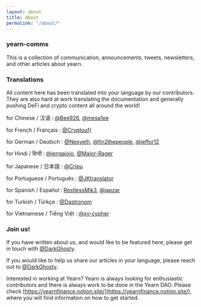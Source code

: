 ```yaml
---
layout: about
title: About
permalink: "/about/"
---
```


### yearn-comms

This is a collection of communication, announcements, tweets, newsletters, and other articles about yearn.

### Translations

All content here has been translated into your language by our contributors. They are also hard at work translating the documentation and generally pushing DeFi and crypto content all around the world!

for Chinese / 汉语 : [@Bee926](https://twitter.com/bee_926), [@mesa1ee](https://twitter.com/mesa1ee)

for French / Français :  [@Cryptouf](https://twitter.com/cryptouf){

for German / Deutsch : [@Nesyeth](), [@fin2thepeople](), [@jeffor12](https://twitter.com/jeff84431381)

for Hindi / हिन्दी : [@jengajojo](), [@Major-Rager]()

for Japanese / 日本語 : [@Cripu](https://twitter.com/CRYPTANNEWS)

for Portuguese / Português : [@JKtranslator](https://twitter.com/jameskbh)

for Spanish / Español : [RestlessMik3](https://twitter.com/margjr84), [@japzar]()

for Turkish / Türkçe : [@Dastronom](https://twitter.com/Dastronomm)

for Vietnamese / Tiếng Việt : [@xy-cypher]()

### Join us!

If you have written about us, and would like to be featured here, please get in touch with [@DarkGhosty](https://t.me/DarkGhosty).

If you would like to help us share our articles in your language, please reach out to [@DarkGhosty](https://t.me/DarkGhosty).

Interested in working at Yearn? Yearn is always looking for enthusiastic contributors and there is always work to be done in the Yearn DAO. Please check [https://yearnfinance.notion.site/](https://yearnfinance.notion.site/), where you will find information on how to get started.
